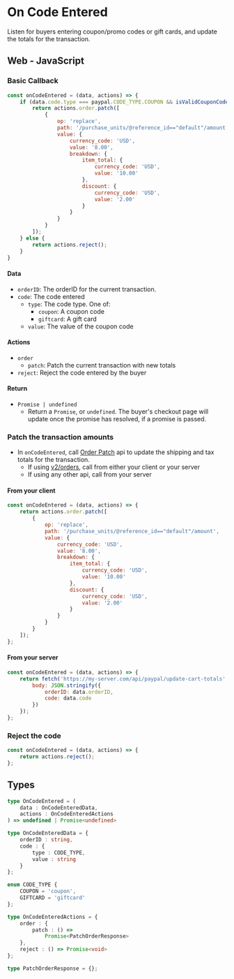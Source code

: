# On Code Entered

Listen for buyers entering coupon/promo codes or gift cards, and update the totals for the transaction.

## Web - JavaScript

### Basic Callback

```javascript
const onCodeEntered = (data, actions) => {
    if (data.code.type === paypal.CODE_TYPE.COUPON && isValidCouponCode(data.code.value)) {
        return actions.order.patch([
            {
                op: 'replace',
                path: '/purchase_units/@reference_id=="default"/amount',
                value: {
                    currency_code: 'USD',
                    value: '8.00',
                    breakdown: {
                        item_total: {
                            currency_code: 'USD',
                            value: '10.00'
                        },
                        discount: {
                            currency_code: 'USD',
                            value: '2.00'
                        }
                    }
                }
            }
        ]);
    } else {
        return actions.reject();
    }
}
```

#### Data

- `orderID`: The orderID for the current transaction.
- `code`: The code entered
  - `type`: The code type. One of:
    - `coupon`: A coupon code
    - `giftcard`: A gift card 
  - `value`: The value of the coupon code

#### Actions

- `order`
  - `patch`: Patch the current transaction with new totals
- `reject`: Reject the code entered by the buyer

#### Return

- `Promise | undefined`
  - Return a `Promise`, or `undefined`. The buyer's checkout page will update once the promise has resolved, if a promise is passed.

### Patch the transaction amounts

- In `onCodeEntered`, call [Order Patch](https://developer.paypal.com/docs/api/orders/v2/#orders_patch) api to update the shipping and tax totals for the transaction.
  - If using [v2/orders](https://developer.paypal.com/docs/api/orders/v2), call from either your client or your server
  - If using any other api, call from your server

#### From your client

```javascript
const onCodeEntered = (data, actions) => {
    return actions.order.patch([
        {
            op: 'replace',
            path: '/purchase_units/@reference_id=="default"/amount',
            value: {
                currency_code: 'USD',
                value: '8.00',
                breakdown: {
                    item_total: {
                        currency_code: 'USD',
                        value: '10.00'
                    },
                    discount: {
                        currency_code: 'USD',
                        value: '2.00'
                    }
                }
            }
        }
    ]);
};
```

#### From your server

```javascript
const onCodeEntered = (data, actions) => {
    return fetch('https://my-server.com/api/paypal/update-cart-totals', {
        body: JSON.stringify({
            orderID: data.orderID,
            code: data.code
        })
    });
};
```

### Reject the code

```javascript
const onCodeEntered = (data, actions) => {
    return actions.reject();
};
```

## Types

```typescript
type OnCodeEntered = (
    data : OnCodeEnteredData,
    actions : OnCodeEnteredActions
) => undefined | Promise<undefined>

type OnCodeEnteredData = {
    orderID : string,
    code : {
        type : CODE_TYPE,
        value : string
    }
};

enum CODE_TYPE {
    COUPON = 'coupon',
    GIFTCARD = 'giftcard'
};

type OnCodeEnteredActions = {
    order : {
        patch : () =>
            Promise<PatchOrderResponse>
    },
    reject : () => Promise<void>
};

type PatchOrderResponse = {};
```